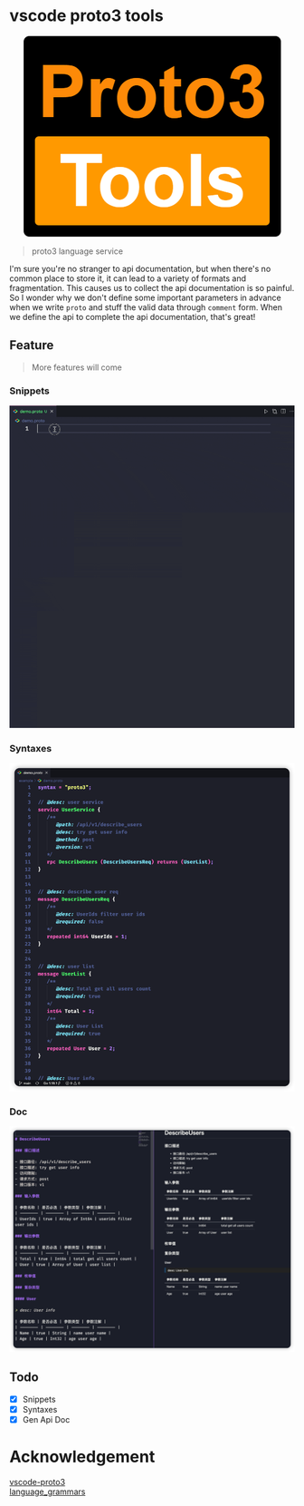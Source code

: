 # vscode proto3 tools

<p align="center">
    <img src="./images/logo.png">
</p>

> proto3 language service

I'm sure you're no stranger to api documentation, but when there's no common place to store it, it can lead to a variety of formats and fragmentation. This causes us to collect the api documentation is so painful. So I wonder why we don't define some important parameters in advance when we write `proto` and stuff the valid data through `comment` form. When we define the api to complete the api documentation, that's great!

## Feature

> More features will come

### Snippets

![](images/snippets.gif)

### Syntaxes

![](images/syntaxes.png)

### Doc

![](images/doc.png)

## Todo

- [x] Snippets
- [x] Syntaxes
- [x] Gen Api Doc

# Acknowledgement

[vscode-proto3](https://github.com/zxh0/vscode-proto3)  
[language_grammars](https://macromates.com/manual/en/language_grammars#naming_conventions)